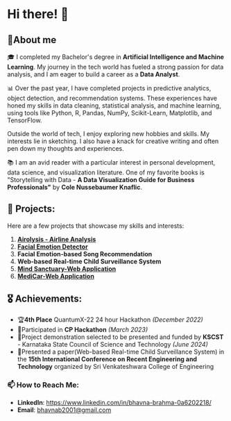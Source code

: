 # Hi there! 👋 
## 🚀About me
🎓 I completed my Bachelor's degree in **Artificial Intelligence and Machine Learning**. My journey in the tech world has fueled a strong passion for data analysis, and I am eager to build a career as a **Data Analyst**.

📊 Over the past year, I have completed projects in predictive analytics, object detection, and recommendation systems. These experiences have honed my skills in data cleaning, statistical analysis, and machine learning, using tools like Python, R, Pandas, NumPy, Scikit-Learn, Matplotlib, and TensorFlow.

Outside the world of tech, I enjoy exploring new hobbies and skills. My interests lie in sketching. I also have a knack for creative writing and often pen down my thoughts and experiences.

📚 I am an avid reader with a particular interest in personal development, data science, and visualization literature. One of my favorite books is "Storytelling with Data - **A Data Visualization Guide for Business Professionals"** by **Cole Nussebaumer Knaflic**.
## 💼 Projects:
Here are a few projects that showcase my skills and interests:

1. **[Airolysis - Airline Analysis](https://github.com/bhavnabrahma2001/Airolysis-Airline-Analysis)**
2. **[Facial Emotion Detector](https://github.com/bhavnabrahma2001/Facial-emotion-detector)**
3. **Facial Emotion-based Song Recommendation**
4. **Web-based Real-time Child Surveillance System**
5. **[Mind Sanctuary-Web Application](https://github.com/Shazib-Wani/MindSanctuary)** 
6. **[MediCar-Web Application](https://github.com/Shazib-Wani/MediCar)** 

## 🎖️ Achievements:
- 🏆**4th Place** QuantumX-22 24 hour Hackathon _(December 2022)_
- 🤝Participated in **CP Hackathon** _(March 2023)_
- 📜Project demonstration selected to be presented and funded by **KSCST** - Karnataka State Council of Science and Technology _(June 2024)_
- 📜Presented a paper(Web-based Real-time Child Surveillance System) in the **15th International Conference on Recent Engineering and Technology** organized by Sri Venkateshwara College of Engineering 
  

### 📫 How to Reach Me:

- **LinkedIn**: https://www.linkedin.com/in/bhavna-brahma-0a6202218/
- **Email**: bhavnab2001@gmail.com 
